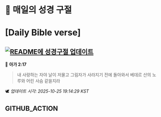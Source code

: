 # 🙏 매일의 성경 구절
# [Daily Bible verse]
## [![README에 성경구절 업데이트](https://github.com/DONGSUKA/first_test/actions/workflows/update-readme-bible.yml/badge.svg)](https://github.com/DONGSUKA/first_test/actions/workflows/update-readme-bible.yml)
<!-- START_BIBLE_VERSE -->
📖 **아가 2:17**
> 내 사랑하는 자야 날이 저물고 그림자가 사라지기 전에 돌아와서 베데르 산의 노루와 어린 사슴 같을지라

🕊️ _업데이트 시각: 2025-10-25 19:14:29 KST_
  <!-- END_BIBLE_VERSE -->
## GITHUB_ACTION
